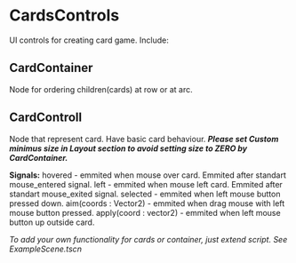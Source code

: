 # CardsControls
 
UI controls for creating card game. Include:

## CardContainer
Node for ordering children(cards) at row or at arc.

## CardControll
Node that represent card. Have basic card behaviour.
***Please set Custom minimus size in Layout section to avoid setting size to ZERO by CardContainer.***

**Signals:**
hovered - emmited when mouse over card. Emmited after standart mouse_entered signal.
left - emmited when mouse left card.  Emmited after standart mouse_exited signal.
selected - emmited when left mouse button pressed down.
aim(coords : Vector2) - emmited when drag mouse with left mouse button pressed.
apply(coord : vector2) - emmited when left mouse button up outside card.


_To add your own functionality for cards or container, just extend script.
See ExampleScene.tscn_
